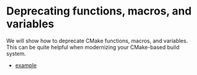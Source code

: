 # Deprecating functions, macros, and variables

We will show how to deprecate CMake functions, macros, and variables. This can
be quite helpful when modernizing your CMake-based build system.


- [example](example/)
